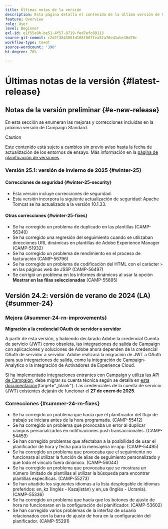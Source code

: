 ```yaml
---
title: Últimas notas de la versión
description: Esta página detalla el contenido de la última versión de Campaign Standard
feature: Overview
role: User
level: Beginner
exl-id: e1f55a9b-be51-4f57-8719-fed7efc89113
source-git-commit: c2d2f3843801d108f007fea52a76e41abe16d76c
workflow-type: tm+mt
source-wordcount: '390'
ht-degree: 76%

---
```



# Últimas notas de la versión {#latest-release}

<!--
![Control Panel](assets/do-not-localize/cp-icon.png) **New Control Panel release**. [Learn more](https://experienceleague.adobe.com/docs/control-panel/using/release-notes.html){target="_blank"}.-->


## Notas de la versión preliminar {#e-new-release}

En esta sección se enumeran las mejoras y correcciones incluidas en la próxima versión de Campaign Standard.

>[!CAUTION]
>
>Este contenido está sujeto a cambios sin previo aviso hasta la fecha de actualización de los entornos de ensayo. Más información en la [página de planificación de versiones](../../rn/using/release-planning.md).

### Versión 25.1: versión de invierno de 2025 {#winter-25}

#### Correcciones de seguridad {#winter-25-security}

* Esta versión incluye correcciones de seguridad.
* Esta versión incorpora la siguiente actualización de seguridad: Apache Tomcat se ha actualizado a la versión 10.1.33.

#### Otras correcciones {#winter-25-fixes}

* Se ha corregido un problema de duplicado en las plantillas (CAMP-56340)
* Se ha corregido una regresión del seguimiento cuando se utilizaban direcciones URL dinámicas en plantillas de Adobe Experience Manager (CAMP-51932)
* Se ha corregido un problema de rendimiento en el proceso de facturación (CAMP-56796)
* Se ha corregido un problema de codificación del HTML con el carácter `>` en las páginas web de JSSP (CAMP-56497)
* Se corrigió un problema en los informes dinámicos al usar la opción **Mostrar en las filas seleccionadas** (CAMP-55895)


## Versión 24.2: versión de verano de 2024 (LA) {#summer-24}

### Mejora {#summer-24-rn-improvements}

**Migración a la credencial OAuth de servidor a servidor**

A partir de esta versión, y habiendo declarado Adobe la credencial Cuenta de servicio (JWT) como obsoleta, las integraciones de salida de Campaign con aplicaciones y soluciones de Adobe ahora dependen de la credencial OAuth de servidor a servidor. Adobe realizará la migración de JWT a OAuth para sus integraciones de salida, como la integración de Campaign-Analytics o la integración de Activadores de Experience Cloud.

Si ha implementado integraciones entrantes con Campaign y utiliza [las API de Campaign](../../api/using/get-started-apis.md), debe migrar su cuenta técnica según se detalla en [esta documentación](https://developer.adobe.com/developer-console/docs/guides/authentication/ServerToServerAuthentication/migration/){target="_blank"}. Las credenciales de la cuenta de servicio (JWT) existentes dejarán de funcionar el **27 de enero de 2025**.

### Correcciones {#summer-24-rn-fixes}

* Se ha corregido un problema que hacía que el planificador del flujo de trabajo se iniciara antes de la hora programada. (CAMP-55412)
* Se ha corregido un problema que provocaba un error al duplicar campos personalizados en notificaciones push transaccionales. (CAMP-54459)
* Se han corregido problemas que afectaban a la posibilidad de usar el planificador de hora y fecha para la mensajería in-app. (CAMP-54495)
* Se ha corregido un problema que provocaba que el seguimiento no funcionara al utilizar la función de alias de seguimiento personalizado y que todo el vínculo fuera dinámico. (CAMP-56044)
* Se ha corregido un problema que provocaba que se mostrara un número limitado de plantillas al utilizar la búsqueda para encontrar plantillas específicas. (CAMP-55273)
* Se han añadido los siguientes idiomas a la lista desplegable de idiomas preferidos: en_kz (Inglés - Kazajistán) y en_ua (Inglés - Ucrania). (CAMP-55336)
* Se ha corregido un problema que hacía que los botones de ajuste de hora no funcionaran en la configuración del planificador. (CAMP-53602)
* Se han corregido varios problemas de la interfaz de usuario relacionados con la barra de ajuste de hora en la configuración del planificador. (CAMP-55291)
